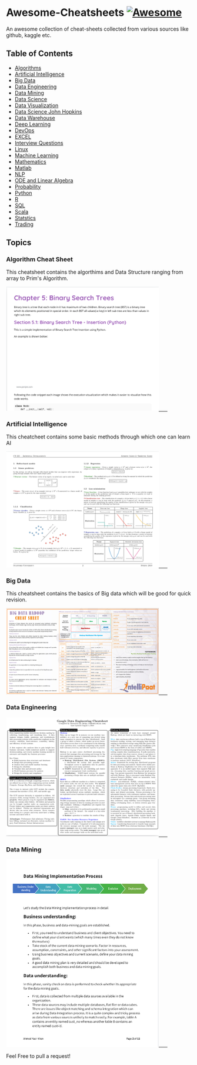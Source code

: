 # Awesome-Cheatsheets [![Awesome](https://awesome.re/badge.svg)](https://awesome.re)

An awesome collection of cheat-sheets collected from various sources like github, kaggle etc.


## Table of Contents
- [Algorithms](https://github.com/sachans/Awesome-Cheatsheets/tree/master/Algorithms)
- [Artificial Intelligence](https://github.com/sachans/Awesome-Cheatsheets/tree/master/Artificial%20Intelligence)
- [Big Data](https://github.com/sachans/Awesome-Cheatsheets/tree/master/Big%20Data)
- [Data Engineering](https://github.com/sachans/Awesome-Cheatsheets/tree/master/Data%20Engineering)
- [Data Mining](https://github.com/sachans/Awesome-Cheatsheets/tree/master/Data%20Mining)
- [Data Science](https://github.com/sachans/Awesome-Cheatsheets/tree/master/Data%20Science)
- [Data Visualization](https://github.com/sachans/Awesome-Cheatsheets/tree/master/Data%20Visualization)
- [Data Science John Hopkins](https://github.com/sachans/Awesome-Cheatsheets/tree/master/CheatSheets_john_hopkins)
- [Data Warehouse](https://github.com/sachans/Awesome-Cheatsheets/tree/master/Data%20Warehouse)
- [Deep Learning](https://github.com/sachans/Awesome-Cheatsheets/tree/master/Deep%20Learning)
- [DevOps](https://github.com/sachans/Awesome-Cheatsheets/tree/master/DevOps)
- [EXCEL](Excel/)
- [Interview Questions](https://github.com/sachans/Awesome-Cheatsheets/tree/master/Interview%20Questions)
- [Linux](https://github.com/sachans/Awesome-Cheatsheets/tree/master/LInux)
- [Machine Learning](https://github.com/sachans/Awesome-Cheatsheets/tree/master/Machine%20Learning)
- [Mathematics](https://github.com/sachans/Awesome-Cheatsheets/tree/master/Mathematics)
- [Matlab](https://github.com/sachans/Awesome-Cheatsheets/tree/master/Matlab)
- [NLP](https://github.com/sachans/Awesome-Cheatsheets/tree/master/NLP)
- [ODE and Linear Algebra](https://github.com/sachans/Awesome-Cheatsheets/tree/master/ODE%20and%20LInear%20Algebra)
- [Probability](https://github.com/sachans/Awesome-Cheatsheets/tree/master/Probability)
- [Python](https://github.com/sachans/Awesome-Cheatsheets/tree/master/Python)
- [R](https://github.com/sachans/Awesome-Cheatsheets/tree/master/R)
- [SQL](https://github.com/sachans/Awesome-Cheatsheets/tree/master/SQL)
- [Scala](https://github.com/sachans/Awesome-Cheatsheets/tree/master/Scala)
- [Statstics](https://github.com/sachans/Awesome-Cheatsheets/tree/master/Statistics)
- [Trading](https://github.com/sachans/Awesome-Cheatsheets/tree/master/Trading)


## Topics  
  
### Algorithm Cheat Sheet
This cheatsheet contains the algorthims and Data Structure ranging from array to Prim's Algorithm.


<a href="https://github.com/sachans/Awesome-Cheatsheets/blob/master/Algorithms/Algorithms.pdf"><img src="https://github.com/sachans/Awesome-Cheatsheets/blob/master/Images/Algo.png" alt="Illustration" width="415px"/> &nbsp; &nbsp; &nbsp;</a>

  
### Artificial Intelligence
This cheatcheet contains some basic methods through which one can learn AI


<a href="https://github.com/sachans/Awesome-Cheatsheets/blob/master/Artificial%20Intelligence/super-cheatsheet-artificial-intelligence.pdf"><img src="https://github.com/sachans/Awesome-Cheatsheets/blob/master/Images/AI.png" alt="Illustration" width="415px"/> &nbsp; &nbsp; &nbsp;</a>


### Big Data
This cheatsheet contains the basics of Big data which will be good for quick revision.

<a href="https://github.com/sachans/Awesome-Cheatsheets/blob/master/Big%20Data/Big-Data-Cheat-Sheet.pdf"><img src="https://github.com/sachans/Awesome-Cheatsheets/blob/master/Images/Big_data.png" alt="Illustration" width="415px"/> &nbsp; &nbsp; &nbsp;</a>


### Data Engineering


<a href="https://github.com/sachans/Awesome-Cheatsheets/blob/master/Data%20Engineering/GDE.pdf"><img src="https://github.com/sachans/Awesome-Cheatsheets/blob/master/Images/Data_engineering.png" alt="Illustration" width="415px"/> &nbsp; &nbsp; &nbsp;</a>


### Data Mining


<a href="https://github.com/sachans/Awesome-Cheatsheets/blob/master/Data%20Mining/Data%20Mining%20Process%2C%20Techniques%2C%20Tools.pdf"><img src="https://github.com/sachans/Awesome-Cheatsheets/blob/master/Images/Data_mining.png" alt="Illustration" width="415px"/> &nbsp; &nbsp; &nbsp;</a>






Feel Free to pull a request!




